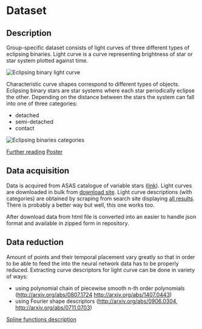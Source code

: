 Dataset
=======

Description
-----------

Group-specific dataset consists of light curves of three different types of eclipsing binaries. 
Light curve is a curve representing brightness of star or star system plotted against time. 

![Eclipsing binary light curve](https://mlnl.net/jg/peripheria/ebs/ex1.png)

Characteristic curve shapes correspond to different types of objects. 
Eclipsing binary stars are star systems where each star periodically eclipse the other. 
Depending on the distance between the stars the system can fall into one of three categories:

- detached
- semi-detached
- contact

![Eclipsing binaries categories](http://lifeng.lamost.org/courses/astrotoday/CHAISSON/AT320/IMAGES/AT20FG21.JPG)

[Further reading](http://books.google.cl/books/about/Eclipsing_Binary_Stars.html?id=W-mVhBx48GwC&redir_esc=y)
[Poster](https://www.tarleton.edu/observatory/posters/Katherine-Poster.pdf)

Data acquisition
----------------

Data is acquired from ASAS catalogue of variable stars ([link](http://www.astrouw.edu.pl/asas/?page=main)). Light curves are downloaded in bulk from [download site](http://www.astrouw.edu.pl/asas/?page=download). Light curve descriptions (with categories) are obtained by scraping from search site displaying [all results](http://www.astrouw.edu.pl/asas/?page=show&qty=all). There is probably a better way but well, this one works too.

After download data from html file is converted into an easier to handle json format and available in zipped form in repository.

Data reduction
--------------

Amount of points and their temporal placement vary greatly so that in order to be able to feed the into the neural network data has to be properly reduced. Extracting curve descriptors for light curve can be done in variety of ways:

- using polynomial chain of piecewise smooth n-th order polynomials (http://arxiv.org/abs/0807.1724 http://arxiv.org/abs/1407.0443)
- using Fourier shape descriptors (http://arxiv.org/abs/0906.0304, http://arxiv.org/abs/0711.0703)


[Spline functions description](http://folk.uio.no/in329/nchap5.pdf)

